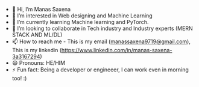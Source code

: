 - 👋 Hi, I’m Manas Saxena
- 👀 I’m interested in Web designing and Machine Learning
- 🌱 I’m currently learning Machine learning and PyTorch.
- 💞️ I’m looking to collaborate in Tech industry and Industry experts (MERN STACK AND ML/DL)
- 📫 How to reach me - This is my email (manassaxena9719@gmail.com), This is my linkedin (https://www.linkedin.com/in/manas-saxena-3a3167294)
- 😄 Pronouns: HE/HIM
- ⚡ Fun fact: Being a developer or engineeer, I can work even in morning too! :)

<!---
manas-dev8/manas-dev8 is a ✨ special ✨ repository because its `README.md` (this file) appears on your GitHub profile.
You can click the Preview link to take a look at your changes.
--->
